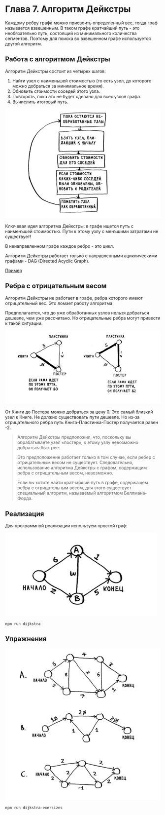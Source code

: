 # Глава 7. Алгоритм Дейкстры

Каждому ребру графа можно присвоить определенный вес, тогда граф называется взвешенным. В таком графе кратчайший путь - это необязательно путь, состоящий из минимального количества сегментов. Поэтому для поиска во взвешенном графе используется другой алгоритм.

## Работа с алгоритмом Дейкстры

Алгоритм Дейкстры состоит из четырех шагов:

1. Найти узел с наименьшей стоимостью (то есть узел, до которого можно добраться за минимальное время).
2. Обновить стоимости соседей этого узла.
3. Повторять, пока это не будет сделано для всех узлов графа.
4. Вычислить итоговый путь.

![](./algorithm.png)

Ключевая идея алгоритма Дейкстры: в графе ищется путъ с наименъшей стоимостъю. Пути к этому узлу с менъшими затратами не существует!

В ненаправленном графе каждое ребро - это цикл.

Алгоритм Дейкстры работает только с направленными ациклическими графами - DAG (Directed Acyclic Graph).

[Пример](./change.md)

## Ребра с отрицательным весом

Алгоритм Дейкстры не работает в графе, ребра которого имеют отрицательный вес. Это ломает работу алгоритма.

Предполагается, что до уже обработанных узлов нельзя добраться дешевле, чем уже рассчитано. Но отрицательные ребра могут привести к такой ситуации.

![](./negative-change.png)

От Книги до Постера можно добраться за цену 0. Это самый близкий узел к Книге. Не должно существовать пути дешевле. Но из-за отрицательного ребра путь Книга-Пластинка-Постер получается равен -2.

> Алгоритм Дейкстры предположил, что, поскольку вы обрабатываете узел «постер», к этому узлу невозможно добраться быстрее.
>
> Это предполо­жение работает только в том случае, если ребер с отрицательным весом не существует. Следовательно, использование алгоритма Дейкстры с графом, содержащим ребра с отрицательным весом, невозможно.
>
> Если вы хотите найти кратчайший путь в графе, содержащем ребра с отрицательным весом, для этого существует специальный алгоритм, называемый алгоритмом Беллмана-Форда.

## Реализация

Для программной реализации используем простой граф:

![](./graph.png)

```
npm run dijkstra
```

## Упражнения

![](./exersizes.png)

```
npm run dijkstra-exersizes
```
